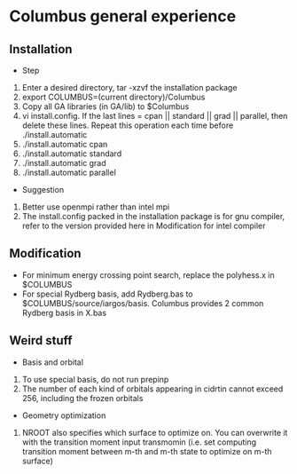 # Columbus general experience

## Installation

* Step
1. Enter a desired directory, tar -xzvf the installation package
2. export COLUMBUS=(current directory)/Columbus
3. Copy all GA libraries (in GA/lib) to $Columbus
4. vi install.config. If the last lines = cpan || standard || grad || parallel, then delete these lines. Repeat this operation each time before ./install.automatic
5. ./install.automatic cpan
6. ./install.automatic standard
7. ./install.automatic grad
8. ./install.automatic parallel

* Suggestion
1. Better use openmpi rather than intel mpi
2. The install.config packed in the installation package is for gnu compiler, refer to the version provided here in Modification for intel compiler

## Modification
* For minimum energy crossing point search, replace the polyhess.x in $COLUMBUS
* For special Rydberg basis, add Rydberg.bas to $COLUMBUS/source/iargos/basis. Columbus provides 2 common Rydberg basis in X.bas

## Weird stuff

* Basis and orbital
1. To use special basis, do not run prepinp
2. The number of each kind of orbitals appearing in cidrtin cannot exceed 256, including the frozen orbitals

* Geometry optimization
1. NROOT also specifies which surface to optimize on. You can overwrite it with the transition moment input transmomin (i.e. set computing transition moment between m-th and m-th state to optimize on m-th surface)